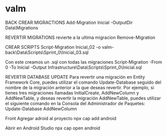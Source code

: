 # valm

BACK 
CREAR MIGRACTIONS
Add-Migration Inicial -OutputDir Data\Migrations

REVERTIR MIGRATIONS
revierte a la ultima migracion 
Remove-Migration 

CREAR SCRIPTS
 Script-Migration Inicial_02 -o valm-back\Data\Scripts\Sprint_0\Inicial_03.sql

Con este creamos un .sql con todas las migraciones 
Script-Migration -From 0 -To Inicial -Output  Infrastructure\Data\Scripts\Sprint_0\Inicial.sql

REVERTIR DATABASE UPDATE
Para revertir una migración en Entity Framework Core, puedes utilizar el comando Update-Database seguido del nombre de la migración anterior a la que deseas revertir. Por ejemplo, si tienes tres migraciones llamadas InitialCreate, AddNewColumn y AddNewTable, y deseas revertir la migración AddNewTable, puedes utilizar el siguiente comando en la Consola del Administrador de Paquetes:
Update-Database AddNewColumn


Front
Agregar  adroid al proyecto
npx cap add android

Abrir en Android Studio 
npx cap open android
